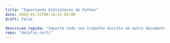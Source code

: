 ```yaml
---
title: "Importando bibliotecas do Python"
date: 2020-01-31T00:14:11-03:00
draft: false

descricao_rapida: "Importe todo seu trabalho escrito em outro documento"
repo: "desafio_certi"
---
```

